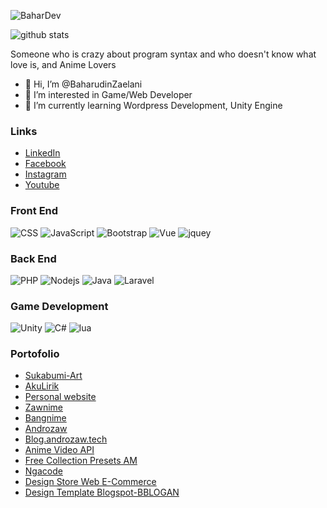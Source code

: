 ![BaharDev](https://i.ibb.co/TmXTHF3/bahardev.png)

![github stats](https://github-readme-stats.vercel.app/api?username=BaharudinZaelani&show_icons=true)

Someone who is crazy about program syntax and who doesn't know what love is, and Anime Lovers
- 👋 Hi, I’m @BaharudinZaelani
- 👀 I’m interested in Game/Web Developer
- 🌱 I’m currently learning Wordpress Development, Unity Engine

### Links
- [LinkedIn](https://www.linkedin.com/in/baharudinzaelani/)
- [Facebook](https://www.facebook.com/baharudinzaelani1)
- [Instagram](https://www.instagram.com/bahar_titik_koma/)
- [Youtube](https://www.youtube.com/c/BaharDev)

### Front End
  ![CSS](https://img.shields.io/badge/CSS-239120?&style=for-the-badge&logo=css3&logoColor=white)
  ![JavaScript](https://img.shields.io/badge/JavaScript-323330?style=for-the-badge&logo=javascript&logoColor=F7DF1E)
  ![Bootstrap](https://img.shields.io/badge/Bootstrap-563D7C?style=for-the-badge&logo=bootstrap&logoColor=white)
  ![Vue](https://img.shields.io/badge/Vue-20232A?style=for-the-badge&logo=vuedotjs&logoColor=61DAFB)
  ![jquey](https://img.shields.io/badge/jQuery-0769AD?style=for-the-badge&logo=jquery&logoColor=white)
  
### Back End
  ![PHP](https://img.shields.io/badge/PHP-563D7C?style=for-the-badge&logo=php&logoColor=white)
  ![Nodejs](https://img.shields.io/badge/Node.js-339933?style=for-the-badge&logo=nodedotjs&logoColor=white)
  ![Java](https://img.shields.io/badge/Java-ED8B00?style=for-the-badge&logo=java&logoColor=white)
  ![Laravel](https://img.shields.io/badge/Laravel-CC0000?style=for-the-badge&logo=laravel&logoColor=white)

### Game Development
  ![Unity](https://img.shields.io/badge/unity-fff?style=for-the-badge&logo=unity&logoColor=black)
  ![C#](https://img.shields.io/badge/csharp-5c1cff?style=for-the-badge&logo=csharp&logoColor=white)
  ![lua](https://img.shields.io/badge/Lua-2C2D72?style=for-the-badge&logo=lua&logoColor=white)

### Portofolio
- [Sukabumi-Art](https://skart.rf.gd)
- [AkuLirik](http://akulirik.rf.gd/?i=1)
- [Personal website](https://baharudinzaelanidev.web.app)
- [Zawnime](http://zawnime.rf.gd)
- [Bangnime](https://bangnime.web.app)
- [Androzaw](https://www.androzaw.tech)
- [Blog.androzaw.tech](https://blog.androzaw.tech)
- [Anime Video API](https://baharmovie.herokuapp.com)
- [Free Collection Presets AM](https://presetku000.web.app/)
- [Ngacode](https://ngacode.androzaw.tech)
- [Design Store Web E-Commerce](https://baharudinzaelani.github.io/BaharudinZaelani/storedes1/)
- [Design Template Blogspot-BBLOGAN](https://bblogan00.blogspot.com/)
